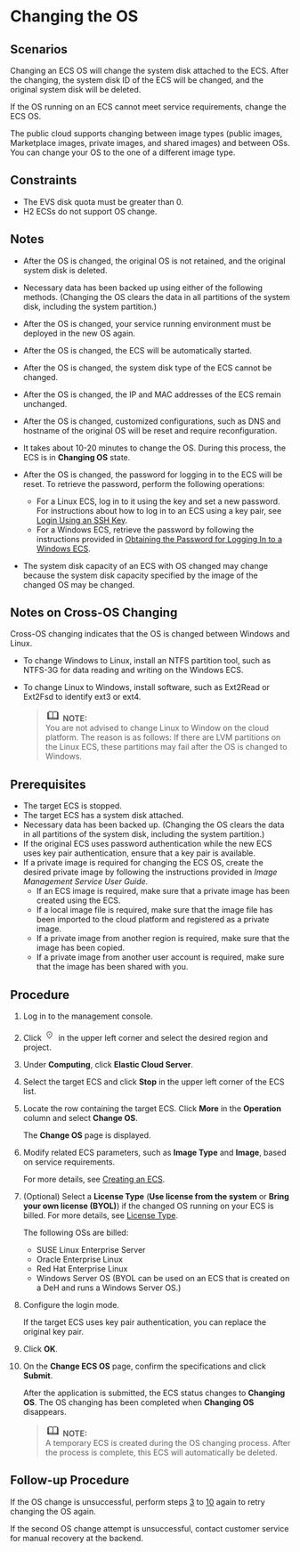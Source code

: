 # Changing the OS<a name="EN-US_TOPIC_0031523135"></a>

## Scenarios<a name="section44633721195915"></a>

Changing an ECS OS will change the system disk attached to the ECS. After the changing, the system disk ID of the ECS will be changed, and the original system disk will be deleted.

If the OS running on an ECS cannot meet service requirements, change the ECS OS.

The public cloud supports changing between image types \(public images, Marketplace images, private images, and shared images\) and between OSs. You can change your OS to the one of a different image type.

## Constraints<a name="section21723173114530"></a>

-   The EVS disk quota must be greater than 0.
-   H2 ECSs do not support OS change.

## Notes<a name="section34193483165818"></a>

-   After the OS is changed, the original OS is not retained, and the original system disk is deleted.
-   Necessary data has been backed up using either of the following methods. \(Changing the OS clears the data in all partitions of the system disk, including the system partition.\)
-   After the OS is changed, your service running environment must be deployed in the new OS again.
-   After the OS is changed, the ECS will be automatically started.
-   After the OS is changed, the system disk type of the ECS cannot be changed.
-   After the OS is changed, the IP and MAC addresses of the ECS remain unchanged.
-   After the OS is changed, customized configurations, such as DNS and hostname of the original OS will be reset and require reconfiguration.
-   It takes about 10-20 minutes to change the OS. During this process, the ECS is in  **Changing OS**  state.
-   After the OS is changed, the password for logging in to the ECS will be reset. To retrieve the password, perform the following operations:
    -   For a Linux ECS, log in to it using the key and set a new password. For instructions about how to log in to an ECS using a key pair, see  [Login Using an SSH Key](login-using-an-ssh-key.md).
    -   For a Windows ECS, retrieve the password by following the instructions provided in  [Obtaining the Password for Logging In to a Windows ECS](obtaining-the-password-for-logging-in-to-a-windows-ecs.md).


-   The system disk capacity of an ECS with OS changed may change because the system disk capacity specified by the image of the changed OS may be changed.

## Notes on Cross-OS Changing<a name="section1852122261012"></a>

Cross-OS changing indicates that the OS is changed between Windows and Linux.

-   To change Windows to Linux, install an NTFS partition tool, such as NTFS-3G for data reading and writing on the Windows ECS.
-   To change Linux to Windows, install software, such as Ext2Read or Ext2Fsd to identify ext3 or ext4.

    >![](public_sys-resources/icon-note.gif) **NOTE:**   
    >You are not advised to change Linux to Window on the cloud platform. The reason is as follows: If there are LVM partitions on the Linux ECS, these partitions may fail after the OS is changed to Windows.  


## Prerequisites<a name="section10065433195938"></a>

-   The target ECS is stopped.
-   The target ECS has a system disk attached.
-   Necessary data has been backed up. \(Changing the OS clears the data in all partitions of the system disk, including the system partition.\)
-   If the original ECS uses password authentication while the new ECS uses key pair authentication, ensure that a key pair is available.
-   If a private image is required for changing the ECS OS, create the desired private image by following the instructions provided in  _Image Management Service User Guide_.
    -   If an ECS image is required, make sure that a private image has been created using the ECS.
    -   If a local image file is required, make sure that the image file has been imported to the cloud platform and registered as a private image.
    -   If a private image from another region is required, make sure that the image has been copied.
    -   If a private image from another user account is required, make sure that the image has been shared with you.


## Procedure<a name="section208284422018"></a>

1.  Log in to the management console.
2.  Click  ![](figures/icon-region-0.png)  in the upper left corner and select the desired region and project.
3.  <a name="en-us_topic_0031523135_en-us_topic_0024911405_li45082966143628"></a>Under  **Computing**, click  **Elastic Cloud Server**.
4.  Select the target ECS and click  **Stop**  in the upper left corner of the ECS list.
5.  Locate the row containing the target ECS. Click  **More**  in the  **Operation**  column and select  **Change OS**.

    The  **Change OS**  page is displayed.

6.  Modify related ECS parameters, such as  **Image Type**  and  **Image**, based on service requirements.

    For more details, see  [Creating an ECS](creating-an-ecs.md).

7.  \(Optional\) Select a  **License Type**  \(**Use license from the system**  or  **Bring your own license \(BYOL\)**\) if the changed OS running on your ECS is billed. For more details, see  [License Type](license-type.md).

    The following OSs are billed:

    -   SUSE Linux Enterprise Server
    -   Oracle Enterprise Linux
    -   Red Hat Enterprise Linux
    -   Windows Server OS \(BYOL can be used on an ECS that is created on a DeH and runs a Windows Server OS.\)

8.  Configure the login mode.

    If the target ECS uses key pair authentication, you can replace the original key pair.

9.  Click  **OK**.
10. <a name="en-us_topic_0031523135_en-us_topic_0024911405_li45992498111556"></a>On the  **Change ECS OS**  page, confirm the specifications and click  **Submit**.

    After the application is submitted, the ECS status changes to  **Changing OS**. The OS changing has been completed when  **Changing OS**  disappears.

    >![](public_sys-resources/icon-note.gif) **NOTE:**   
    >A temporary ECS is created during the OS changing process. After the process is complete, this ECS will automatically be deleted.  


## Follow-up Procedure<a name="section6296573110114"></a>

If the OS change is unsuccessful, perform steps  [3](#en-us_topic_0031523135_en-us_topic_0024911405_li45082966143628)  to  [10](#en-us_topic_0031523135_en-us_topic_0024911405_li45992498111556)  again to retry changing the OS again.

If the second OS change attempt is unsuccessful, contact customer service for manual recovery at the backend.

